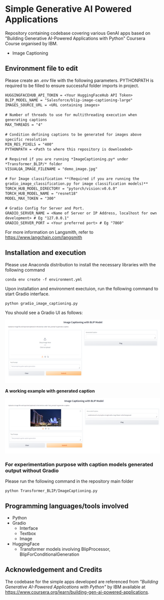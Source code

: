 # Simple Generative AI Powered Applications

Repository containing codebase covering various GenAI apps based on "Building Generative AI-Powered Applications with Python" Coursera Course organised by IBM. 

- Image Captioning

## Environment file to edit

Please create an *.env* file with the following parameters. PYTHONPATH is required to be filled to ensure successful folder imports in project.

```
HUGGINGFACEHUB_API_TOKEN = <Your HuggingFaceHub API Token>
BLIP_MODEL_NAME = "Salesforce/blip-image-captioning-large"
IMAGES_SOURCE_URL = <URL containing images>

# Number of threads to use for multithreading execution when generating captions
MAX_THREADS = "4"

# Condition defining captions to be generated for images above specific resolution
MIN_RES_PIXELS = "400"
PYTHONPATH = <Path to where this repository is downloaded>

# Required if you are running *ImageCaptioning.py* under *Transformer_BLIP/* folder
VISUALQA_IMAGE_FILENAME = "demo_image.jpg"

# For Image classification **(Required if you are running the gradio_image_classification.py for image classification models)**
TORCH_HUB_MODEL_DIRECTORY = "pytorch/vision:v0.6.0"
TORCH_HUB_MODEL_NAME = "resnet18"
MODEL_MAX_TOKEN = "300"

# Gradio Config for Server and Port.
GRADIO_SERVER_NAME = <Name of Server or IP Address, localhost for own development> # Eg "127.0.0.1"
GRADIO_SERVER_PORT = <Your preferred port> # Eg "7860"
```

For more information on Langsmith, refer to https://www.langchain.com/langsmith

## Installation and execution

Please use Anaconda distribution to install the necessary libraries with the following command

```
conda env create -f environment.yml
```

Upon installation and environment exectuion, run the following command to start Gradio interface.

```
python gradio_image_captioning.py
```

You should see a Gradio UI as follows:

![SampleUI](images/SampleUI.png)

**A working example with generated caption**

![SampleWorkingExample](images/SampleUI_w_Caption.png)

### For experimentation purpose with caption models generated output without Gradio

Please run the following command in the repository main folder

```
python Transformer_BLIP/ImageCaptioning.py
```

## Programming languages/tools involved
- Python
- Gradio
    - Interface
    - Textbox
    - Image
- HuggingFace
    - Transformer models involving BlipProcessor, BlipForConditionalGeneration

## Acknowledgement and Credits

The codebase for the simple apps developed are referenced from *"Building Generative AI-Powered Applications with Python"* by IBM available at https://www.coursera.org/learn/building-gen-ai-powered-applications.